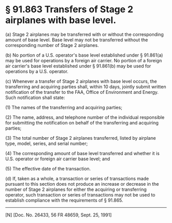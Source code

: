 # § 91.863   Transfers of Stage 2 airplanes with base level.

(a) Stage 2 airplanes may be transferred with or without the corresponding amount of base level. Base level may not be transferred without the corresponding number of Stage 2 airplanes. 


(b) No portion of a U.S. operator's base level established under § 91.861(a) may be used for operations by a foreign air carrier. No portion of a foreign air carrier's base level established under § 91.861(b) may be used for operations by a U.S. operator. 


(c) Whenever a transfer of Stage 2 airplanes with base level occurs, the transferring and acquiring parties shall, within 10 days, jointly submit written notification of the transfer to the FAA, Office of Environment and Energy. Such notification shall state: 


(1) The names of the transferring and acquiring parties; 


(2) The name, address, and telephone number of the individual responsible for submitting the notification on behalf of the transferring and acquiring parties; 


(3) The total number of Stage 2 airplanes transferred, listed by airplane type, model, series, and serial number; 


(4) The corresponding amount of base level transferred and whether it is U.S. operator or foreign air carrier base level; and 


(5) The effective date of the transaction. 


(d) If, taken as a whole, a transaction or series of transactions made pursuant to this section does not produce an increase or decrease in the number of Stage 2 airplanes for either the acquiring or transferring operator, such transaction or series of transactions may not be used to establish compliance with the requirements of § 91.865.



---

[N] [Doc. No. 26433, 56 FR 48659, Sept. 25, 1991]




